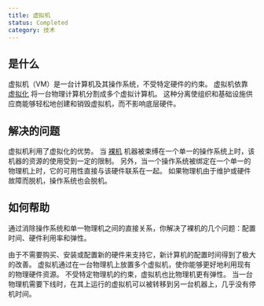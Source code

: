```yaml
---
title: 虚拟机
status: Completed
category: 技术
---
```


## 是什么

虚拟机（VM）是一台计算机及其操作系统，不受特定硬件的约束。
虚拟机依靠 [虚拟化](/zh-cn/virtualization/) 将一台物理计算机分割成多个虚拟计算机。
这种分离使组织和基础设施供应商能够轻松地创建和销毁虚拟机，而不影响底层硬件。

## 解决的问题

虚拟机利用了虚拟化的优势。
当 [裸机](/bare-metal-machine/) 机器被束缚在一个单一的操作系统上时，该机器的资源的使用受到一定的限制。
另外，当一个操作系统被绑定在一个单一的物理机上时，它的可用性直接与该硬件联系在一起。
如果物理机由于维护或硬件故障而脱机，操作系统也会脱机。

## 如何帮助

通过消除操作系统和单一物理机之间的直接关系，你解决了裸机的几个问题：配置时间、硬件利用率和弹性。

由于不需要购买、安装或配置新的硬件来支持它，新计算机的配置时间得到了极大的改善。
虚拟机通过在一台物理机上放置多个虚拟机，使你能够更好地利用现有的物理硬件资源。
不受特定物理机的约束，虚拟机也比物理机更有弹性。
当一台物理机需要下线时，在其上运行的虚拟机可以被转移到另一台机器上，几乎没有停机时间。
